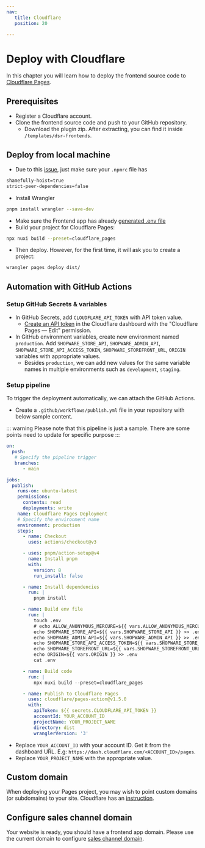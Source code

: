 ```yaml
---
nav:
   title: Cloudflare
   position: 20

---
```


# Deploy with Cloudflare

In this chapter you will learn how to deploy the frontend source code to [Cloudflare Pages](https://pages.cloudflare.com/).

## Prerequisites

* Register a Cloudflare account.
* Clone the frontend source code and push to your GitHub repository.
  * Download the plugin zip. After extracting, you can find it inside `/templates/dsr-frontends`.

## Deploy from local machine

* Due to this [issue](https://github.com/nuxt/nuxt/issues/28248), just make sure your `.npmrc` file has

```bash
shamefully-hoist=true
strict-peer-dependencies=false
```

* Install Wrangler

```bash
pnpm install wrangler --save-dev
```

* Make sure the Frontend app has already [generated .env file](../../installation/app-installation.md#generate-env-file)
* Build your project for Cloudflare Pages:

```bash
npx nuxi build --preset=cloudflare_pages
```

* Then deploy. However, for the first time, it will ask you to create a project:

```bash
wrangler pages deploy dist/
```

## Automation with GitHub Actions

### Setup GitHub Secrets & variables

* In GitHub Secrets, add `CLOUDFLARE_API_TOKEN` with API token value.
  * [Create an API token](https://developers.cloudflare.com/fundamentals/api/get-started/create-token/) in the Cloudflare dashboard with the "Cloudflare Pages — Edit" permission.
* In GitHub environment variables, create new environment named `production`. Add `SHOPWARE_STORE_API`, `SHOPWARE_ADMIN_API`, `SHOPWARE_STORE_API_ACCESS_TOKEN`, `SHOPWARE_STOREFRONT_URL`, `ORIGIN` variables with appropriate values.
  * Besides `production`, we can add new values for the same variable names in multiple environments such as `development`, `staging`.

### Setup pipeline

To trigger the deployment automatically, we can attach the GitHub Actions.

* Create a `.github/workflows/publish.yml` file in your repository with below sample content.

::: warning
Please note that this pipeline is just a sample. There are some points need to update for specific purpose
:::

```yml
on:
  push:
   # Specify the pipeline trigger
   branches:
      - main

jobs:
  publish:
    runs-on: ubuntu-latest
    permissions:
      contents: read
      deployments: write
    name: Cloudflare Pages Deployment
    # Specify the environment name
    environment: production
    steps:
      - name: Checkout
        uses: actions/checkout@v3

      - uses: pnpm/action-setup@v4
        name: Install pnpm
        with:
          version: 8
          run_install: false

      - name: Install dependencies
        run: |
          pnpm install

      - name: Build env file
        run: |
          touch .env
          # echo ALLOW_ANONYMOUS_MERCURE=${{ vars.ALLOW_ANONYMOUS_MERCURE }} >> .env
          echo SHOPWARE_STORE_API=${{ vars.SHOPWARE_STORE_API }} >> .env
          echo SHOPWARE_ADMIN_API=${{ vars.SHOPWARE_ADMIN_API }} >> .env
          echo SHOPWARE_STORE_API_ACCESS_TOKEN=${{ vars.SHOPWARE_STORE_API_ACCESS_TOKEN }} >> .env
          echo SHOPWARE_STOREFRONT_URL=${{ vars.SHOPWARE_STOREFRONT_URL }} >> .env
          echo ORIGIN=${{ vars.ORIGIN }} >> .env
          cat .env

      - name: Build code
        run: |
          npx nuxi build --preset=cloudflare_pages

      - name: Publish to Cloudflare Pages
        uses: cloudflare/pages-action@v1.5.0
        with:
          apiToken: ${{ secrets.CLOUDFLARE_API_TOKEN }}
          accountId: YOUR_ACCOUNT_ID
          projectName: YOUR_PROJECT_NAME
          directory: dist
          wranglerVersion: '3'
```

* Replace `YOUR_ACCOUNT_ID` with your account ID. Get it from the dashboard URL. E.g: `https://dash.cloudflare.com/<ACCOUNT_ID>/pages`.
* Replace `YOUR_PROJECT_NAME` with the appropriate value.

## Custom domain

When deploying your Pages project, you may wish to point custom domains (or subdomains) to your site. Cloudflare has an [instruction](https://developers.cloudflare.com/pages/configuration/custom-domains/).

## Configure sales channel domain

Your website is ready, you should have a frontend app domain. Please use the current domain to configure [sales channel domain](../../configuration/domain-config.md).
